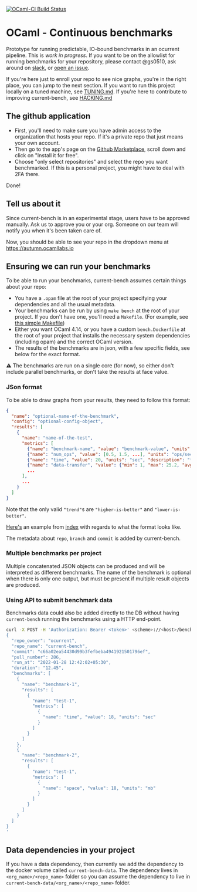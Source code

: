 [![OCaml-CI Build Status](https://img.shields.io/endpoint?url=https%3A%2F%2Fci.ocamllabs.io%2Fbadge%2Focurrent%2Focaml-ci%2Fmaster&logo=ocaml)](https://ci.ocamllabs.io/github/ocurrent/current-bench)

# OCaml - Continuous benchmarks

Prototype for running predictable, IO-bound benchmarks in an ocurrent pipeline. This is *work in progress*. If you want to be on the allowlist for running benchmarks for your repository, please contact @gs0510, ask around on [slack](https://example.com)<!--- FIXME: add real slack link if publishing it isn't an issue -->, or [open an issue](https://github.com/ocurrent/current-bench/issues/new).

If you're here just to enroll your repo to see nice graphs, you're in the right place, you can jump to the next section.
If you want to run this project locally on a tuned machine, see [TUNING.md](TUNING.md).
If you're here to contribute to improving current-bench, see [HACKING.md](HACKING.md)

## The github application
- First, you'll need to make sure you have admin access to the organization that hosts your repo. If it's a private repo that just means your own account.
- Then go to the app's page on the [Github Marketplace](https://github.com/marketplace/ocaml-benchmarks), scroll down and click on "Install it for free". 
- Choose "only select repositories" and select the repo you want benchmarked. If this is a personal project, you might have to deal with 2FA there.

Done!

## Tell us about it
Since current-bench is in an experimental stage, users have to be approved manually. Ask us to approve you or your org. Someone on our team will notify you when it's been taken care of.

Now, you should be able to see your repo in the dropdown menu at https://autumn.ocamllabs.io

## Ensuring we can run your benchmarks
To be able to run your benchmarks, current-bench assumes certain things about your repo:
- You have a `.opam` file at the root of your project specifying your dependencies and all the usual metadata.
- Your benchmarks can be run by using `make bench` at the root of your project. If you don't have one, you'll need a `Makefile`. (For example, see [this simple Makefile](https://github.com/example-ocaml-org/my-ocaml-project/blob/main/Makefile))
- Either you want OCaml 4.14, or you have a custom `bench.Dockerfile` at the root of your project that installs the necessary system dependencies (including opam) and the correct OCaml version.
- The results of the benchmarks are in json, with a few specific fields, see below for the exact format.

⚠️ The benchmarks are run on a single core (for now), so either don't include parallel benchmarks, or don't take the results at face value.

### JSon format
To be able to draw graphs from your results, they need to follow this format:

```json
{
  "name": "optional-name-of-the-benchmark",
  "config": "optional-config-object",
  "results": [
    {
      "name": "name-of-the-test",
      "metrics": [
        {"name": "benchmark-name", "value": "benchmark-value", "units": "benchmark-unit", "description": "benchmark-description"},
        {"name": "num_ops", "value": [0.5, 1.5, ...], "units": "ops/sec", "description": "total number of ops", "trend": "lower-is-better"},
        {"name": "time", "value": 20, "units": "sec", "description": "time for action"},
        {"name": "data-transfer", "value": {"min": 1, "max": 25.2, "avg": 19.8}, "units": "mbps", "description": "data transfer per second", "trend": "higher-is-better"},
        ...
      ],
      ...
    }
  ]
}
```
Note that the only valid `"trend"`s are `"higher-is-better"` and `"lower-is-better"`.

[Here's](https://gist.github.com/gs0510/9ef5d47582b7fbf8dda6df0af08537e4) an example from [index](https://github.com/mirage/index) with regards to what the format looks like.

The metadata about `repo`, `branch` and `commit` is added by current-bench.


### Multiple benchmarks per project

Multiple concatenated JSON objects can be produced and will be interpreted as different benchmarks. The name of the benchmark is optional when there is only one output, but must be present if multiple result objects are produced.


### Using API to submit benchmark data

Benchmarks data could also be added directly to the DB without having
`current-bench` running the benchmarks using a HTTP end-point.

```sh
curl -X POST -H 'Authorization: Bearer <token>' <scheme>://<host>/benchmarks/metrics --data-raw '
{
  "repo_owner": "ocurrent",
  "repo_name": "current-bench",
  "commit": "c66a02ea54430d99b3fefbeba4941921501796ef",
  "pull_number": 286,
  "run_at": "2022-01-28 12:42:02+05:30",
  "duration": "12.45",
  "benchmarks": [
    {
      "name": "benchmark-1",
      "results": [
        {
          "name": "test-1",
          "metrics": [
            {
              "name": "time", "value": 18, "units": "sec"
            }
          ]
        }
      ]
    },
    {
      "name": "benchmark-2",
      "results": [
        {
          "name": "test-1",
          "metrics": [
            {
              "name": "space", "value": 18, "units": "mb"
            }
          ]
        }
      ]
    }
  ]
}
'
```


## Data dependencies in your project

If you have a data dependency, then currently we add the dependency to the docker volume called `current-bench-data`.
The dependency lives in `<org_name>/<repo_name>` folder so you can assume the dependency to live in `current-bench-data/<org_name>/<repo_name>` folder.
